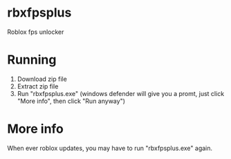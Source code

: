 # rbxfpsplus

Roblox fps unlocker

# Running

1. Download zip file
2. Extract zip file
3. Run "rbxfpsplus.exe" (windows defender will give you a promt, just click "More info", then click "Run anyway")

# More info

When ever roblox updates, you may have to run "rbxfpsplus.exe" again.
